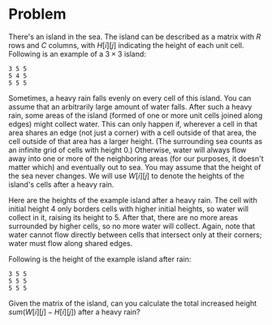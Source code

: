# Problem

There's an island in the sea. The island can be described as a matrix with $R$ rows and $C$ columns, with $H[i] [j]$ indicating the height of each unit cell. Following is an example of a $3 \times 3$ island:

```text
3 5 5
5 4 5
5 5 5
```

Sometimes, a heavy rain falls evenly on every cell of this island. You can assume that an arbitrarily large amount of water falls. After such a heavy rain, some areas of the island (formed of one or more unit cells joined along edges) might collect water. This can only happen if, wherever a cell in that area shares an edge (not just a corner) with a cell outside of that area, the cell outside of that area has a larger height. (The surrounding sea counts as an infinite grid of cells with height 0.) Otherwise, water will always flow away into one or more of the neighboring areas (for our purposes, it doesn't matter which) and eventually out to sea. You may assume that the height of the sea never changes. We will use $W[i] [j]$ to denote the heights of the island's cells after a heavy rain.

Here are the heights of the example island after a heavy rain. The cell with initial height $4$ only borders cells with higher initial heights, so water will collect in it, raising its height to $5$. After that, there are no more areas surrounded by higher cells, so no more water will collect. Again, note that water cannot flow directly between cells that intersect only at their corners; water must flow along shared edges.

Following is the height of the example island after rain:

```text
3 5 5
5 5 5
5 5 5
```

Given the matrix of the island, can you calculate the total increased height $sum(W[i] [j]-H[i] [j])$ after a heavy rain?
